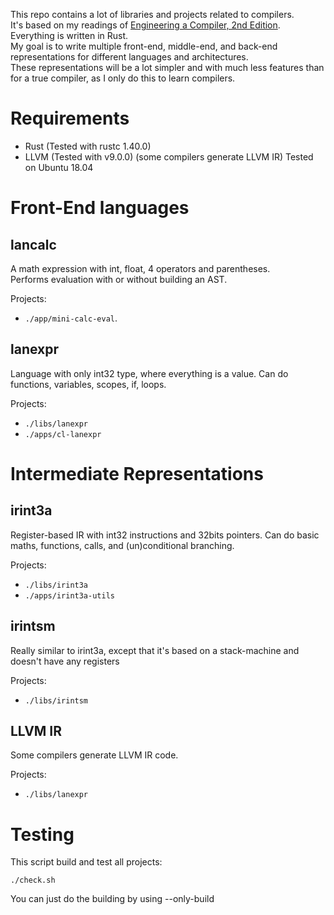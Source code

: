 This repo contains a lot of libraries and projects related to compilers.  
It's based on my readings of [Engineering a Compiler, 2nd Edition](https://www.elsevier.com/books/engineering-a-compiler/cooper/978-0-12-088478-0).  
Everything is written in Rust.  
My goal is to write multiple front-end, middle-end, and back-end representations for different languages and architectures.  
These representations will be a lot simpler and with much less features than for a true compiler, as I only do this to learn compilers.  

# Requirements

- Rust (Tested with rustc 1.40.0)
- LLVM (Tested with v9.0.0) (some compilers generate LLVM IR)
Tested on Ubuntu 18.04

# Front-End languages

## lancalc

A math expression with int, float, 4 operators and parentheses.  
Performs evaluation with or without building an AST.

Projects:
- `./app/mini-calc-eval`.

## lanexpr

Language with only int32 type, where everything is a value. Can do functions, variables, scopes, if, loops.

Projects:
- `./libs/lanexpr`
- `./apps/cl-lanexpr`


# Intermediate Representations

## irint3a

Register-based IR with int32 instructions and 32bits pointers. Can do basic maths, functions, calls, and (un)conditional branching.

Projects:
- `./libs/irint3a`
- `./apps/irint3a-utils`

## irintsm

Really similar to irint3a, except that it's based on a stack-machine and doesn't have any registers

Projects:
- `./libs/irintsm`

## LLVM IR

Some compilers generate LLVM IR code.

Projects:
- `./libs/lanexpr`


# Testing

This script build and test all projects:

```shell
./check.sh
```

You can just do the building by using --only-build
